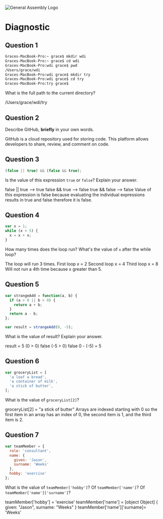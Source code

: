 ![General Assembly Logo](http://i.imgur.com/ke8USTq.png)

# Diagnostic

## Question 1

```sh
Graces-MacBook-Pro:~ grace$ mkdir wdi
Graces-MacBook-Pro:~ grace$ cd wdi
Graces-MacBook-Pro:wdi grace$ pwd
/Users/grace/wdi
Graces-MacBook-Pro:wdi grace$ mkdir try
Graces-MacBook-Pro:wdi grace$ cd try
Graces-MacBook-Pro:try grace$
```

What is the full path to the current directory?

/Users/grace/wdi/try

## Question 2

Describe GitHub, **briefly** in your own words.

GitHub is a cloud repository used for storing code. This platform allows developers to share, review, and comment on code.

## Question 3

```js
(false || true) && (false && true);
```

Is the value of this expression `true` or `false`?  Explain your answer.

false || true --> true
false && true --> false
true && false --> false
Value of this expression is false because evaluating the individual expressions results in true and false therefore it is false.


## Question 4

```js
var x = 1;
while (x < 5) {
  x = x + x;
}
```

How many times does the loop run?  What's the value of `x` after the while loop?

The loop will run 3 times.
First loop x = 2
Second loop x = 4
Third loop x = 8
Will not run a 4th time because x greater than 5.


## Question 5

```js
var strangeAdd = function(a, b) {
  if (a > 0 || b > 0) {
    return a + b;
  }
  return a - b;
};

var result = strangeAdd(0, -5);
```

What is the value of result?  Explain your answer.

result = 5
(0 > 0) false
(-5 > 0) false
0 - (-5) = 5

## Question 6

```js
var groceryList = [
  'a loaf a bread',
  'a container of milk',
  'a stick of butter',
];
```

What is the value of `groceryList[2]`?

groceryList[2] = "a stick of butter"
Arrays are indexed starting with 0 so the first item in an array has an index of 0, the second item is 1, and the third item is 2.

## Question 7

```js
var teamMember = {
  role: 'consultant',
  name: {
    given: 'Jason',
    surname: 'Weeks'
  },
  hobby: 'exercise'
};
```

What is the value of `teamMember['hobby']`?  Of `teamMember['name']`?  Of
`teamMember['name']['surname']`?

teamMember['hobby'] = 'exercise'
teamMember['name'] = [object Object] {
  given: "Jason",
  surname: "Weeks"
}
teamMember['name']['surname]= 'Weeks'
